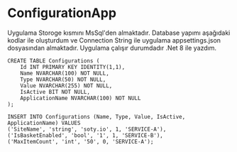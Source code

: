 # ConfigurationApp

Uygulama Storoge kısmını MsSql'den almaktadır. Database yapımı aşağıdaki kodlar ile oluşturdum ve Connection String ile uygulama appsettings.json dosyasından almaktadır. Uygulama çalışır durumdadır .Net 8 ile yazdım.
```
CREATE TABLE Configurations (
    Id INT PRIMARY KEY IDENTITY(1,1),
    Name NVARCHAR(100) NOT NULL,
    Type NVARCHAR(50) NOT NULL,
    Value NVARCHAR(255) NOT NULL,
    IsActive BIT NOT NULL,
    ApplicationName NVARCHAR(100) NOT NULL
);
```

```
INSERT INTO Configurations (Name, Type, Value, IsActive, ApplicationName) VALUES 
('SiteName', 'string', 'soty.io', 1, 'SERVICE-A'),
('IsBasketEnabled', 'bool', '1', 1, 'SERVICE-B'),
('MaxItemCount', 'int', '50', 0, 'SERVICE-A');
```
